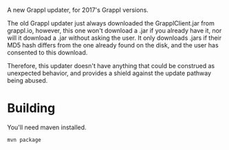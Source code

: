 A new Grappl updater, for 2017's Grappl versions.


The old Grappl updater just always downloaded the GrapplClient.jar from grappl.io, however, this one won't download a .jar
if you already have it, nor will it download a .jar without asking the user. It only
downloads .jars if their MD5 hash differs from the one already found
on the disk, and the user has consented to this download.


Therefore, this updater doesn't have anything that could be construed as unexpected behavior, and provides a shield against the update pathway being abused.

# Building
You'll need maven installed.

    mvn package